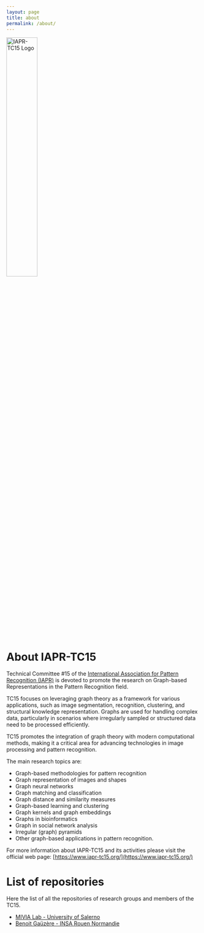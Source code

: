 ```yaml
---
layout: page
title: about
permalink: /about/
---
```


<img src="https://iapr-tc15.io/media/iapr-logo.jpeg" align="center" width="40%" alt="IAPR-TC15 Logo">

# About IAPR-TC15

Technical Committee #15 of the [International Association for Pattern Recognition (IAPR)](http://www.iapr.org/) is devoted to promote the research on Graph-based Representations in the Pattern Recognition field.

TC15 focuses on leveraging graph theory as a framework for various applications, such as image segmentation, recognition, clustering, and structural knowledge representation. Graphs are used for handling complex data, particularly in scenarios where irregularly sampled or structured data need to be processed efficiently.

TC15 promotes the integration of graph theory with modern computational methods, making it a critical area for advancing technologies in image processing and pattern recognition.

The main research topics are:
- Graph-based methodologies for pattern recognition
- Graph representation of images and shapes
- Graph neural networks
- Graph matching and classification
- Graph distance and similarity measures
- Graph-based learning and clustering
- Graph kernels and graph embeddings
- Graphs in bioinformatics
- Graph in social network analysis
- Irregular (graph) pyramids
- Other graph-based applications in pattern recognition.

For more information about IAPR-TC15 and its activities please visit the official web page: [https://www.iapr-tc15.org/](https://www.iapr-tc15.org/)

# List of repositories

Here the list of all the repositories of research groups and members of the TC15.
- [MIVIA Lab - University of Salerno](https://github.com/MiviaLab)
- [Benoit Gaüzère -  INSA Rouen Normandie](https://github.com/bgauzere) 
